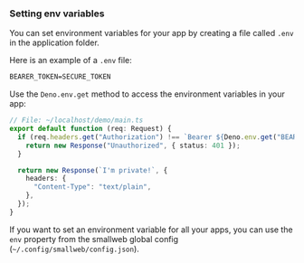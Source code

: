 ### Setting env variables

You can set environment variables for your app by creating a file called `.env` in the application folder.

Here is an example of a `.env` file:

```txt
BEARER_TOKEN=SECURE_TOKEN
```

Use the `Deno.env.get` method to access the environment variables in your app:

```ts
// File: ~/localhost/demo/main.ts
export default function (req: Request) {
  if (req.headers.get("Authorization") !== `Bearer ${Deno.env.get("BEARER_TOKEN")}`) {
    return new Response("Unauthorized", { status: 401 });
  }

  return new Response(`I'm private!`, {
    headers: {
      "Content-Type": "text/plain",
    },
  });
}
```

If you want to set an environment variable for all your apps, you can use the `env` property from the smallweb global config (`~/.config/smallweb/config.json`).
